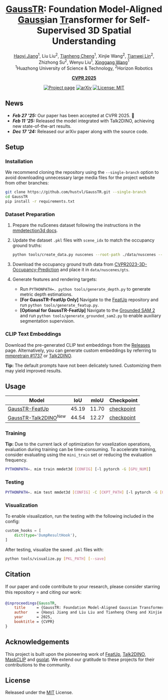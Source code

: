 <div align="center">

# [GaussTR](): Foundation Model-Aligned [Gauss]()ian [Tr]()ansformer for Self-Supervised 3D Spatial Understanding

[Haoyi Jiang](https://scholar.google.com/citations?user=_45BVtQAAAAJ)<sup>1</sup>, Liu Liu<sup>2</sup>, [Tianheng Cheng](https://scholar.google.com/citations?user=PH8rJHYAAAAJ)<sup>1</sup>, Xinjie Wang<sup>2</sup>,
[Tianwei Lin](https://wzmsltw.github.io/)<sup>2</sup>, Zhizhong Su<sup>2</sup>, Wenyu Liu<sup>1</sup>, [Xinggang Wang](https://xwcv.github.io/)<sup>1</sup><br>
<sup>1</sup>Huazhong University of Science & Technology, <sup>2</sup>Horizon Robotics

[**CVPR 2025**]()

[![Project page](https://img.shields.io/badge/project%20page-hustvl.github.io%2FGaussTR-blue)](https://hustvl.github.io/GaussTR/)
[![arXiv](https://img.shields.io/badge/arXiv-2412.13193-red?logo=arXiv&logoColor=red)](https://arxiv.org/abs/2412.13193)
[![License: MIT](https://img.shields.io/github/license/hustvl/GaussTR)](LICENSE)

</div>

## News

* ***Feb 27 '25:*** Our paper has been accepted at CVPR 2025. 🎉
* ***Feb 11 '25:*** Released the model integrated with Talk2DINO, achieving new state-of-the-art results.
* ***Dec 17 '24:*** Released our arXiv paper along with the source code.

## Setup

### Installation

We recommend cloning the repository using the `--single-branch` option to avoid downloading unnecessary large media files for the project website from other branches:

```bash
git clone https://github.com/hustvl/GaussTR.git --single-branch
cd GaussTR
pip install -r requirements.txt
```

### Dataset Preparation

1. Prepare the nuScenes dataset following the instructions in the [mmdetection3d docs](https://mmdetection3d.readthedocs.io/en/latest/user_guides/dataset_prepare.html#nuscenes).
2. Update the dataset `.pkl` files with `scene_idx` to match the occupancy ground truths:

    ```bash
    python tools/create_data.py nuscenes --root-path ./data/nuscenes --out-dir ./data/nuscenes --extra-tag nuscenes
    ```

3. Download the occupancy ground truth data from [CVPR2023-3D-Occupancy-Prediction](https://github.com/CVPR2023-3D-Occupancy-Prediction/CVPR2023-3D-Occupancy-Prediction) and place it in `data/nuscenes/gts`.
4. Generate features and rendering targets:

    * Run `PYTHONPATH=. python tools/generate_depth.py` to generate metric depth estimations.
    * **[For GaussTR-FeatUp Only]** Navigate to the [FeatUp](https://github.com/mhamilton723/FeatUp) repository and run `python tools/generate_featup.py`.
    * **[Optional for GaussTR-FeatUp]** Navigate to the [Grounded SAM 2](https://github.com/IDEA-Research/Grounded-SAM-2) and run `python tools/generate_grounded_sam2.py` to enable auxiliary segmentation supervision.

### CLIP Text Embeddings

Download the pre-generated CLIP text embeddings from the [Releases](https://github.com/hustvl/GaussTR/releases/) page.  Alternatively, you can generate custom embeddings by referring to [mmpretrain #1737](https://github.com/open-mmlab/mmpretrain/pull/1737) or [Talk2DINO](https://github.com/lorebianchi98/Talk2DINO).

**Tip:** The default prompts have not been delicately tuned. Customizing them may yield improved results.

## Usage

|                               Model                               |  IoU  |  mIoU |                                                 Checkpoint                                                 |
| ----------------------------------------------------------------- | ----- | ----- | ---------------------------------------------------------------------------------------------------------- |
| [GaussTR-FeatUp](configs/gausstr_featup.py)                       | 45.19 | 11.70 | [checkpoint](https://github.com/hustvl/GaussTR/releases/download/v1.0/gausstr_featup_e24_miou11.70.pth)    |
| [GaussTR-Talk2DINO](configs/gausstr_talk2dino.py)<sup>*New*</sup> | 44.54 | 12.27 | [checkpoint](https://github.com/hustvl/GaussTR/releases/download/v1.0/gausstr_talk2dino_e20_miou12.27.pth) |

### Training

**Tip:** Due to the current lack of optimization for voxelization operations, evaluation during training can be time-consuming. To accelerate training, consider evaluating using the `mini_train` set or reducing the evaluation frequency.

```bash
PYTHONPATH=. mim train mmdet3d [CONFIG] [-l pytorch -G [GPU_NUM]]
```

### Testing

```bash
PYTHONPATH=. mim test mmdet3d [CONFIG] -C [CKPT_PATH] [-l pytorch -G [GPU_NUM]]
```

### Visualization

To enable visualization, run the testing with the following included in the config:

```python
custom_hooks = [
    dict(type='DumpResultHook'),
]
```

After testing, visualize the saved `.pkl` files with:

```bash
python tools/visualize.py [PKL_PATH] [--save]
```

## Citation

If our paper and code contribute to your research, please consider starring this repository :star: and citing our work:

```BibTeX
@inproceedings{GaussTR,
    title     = {GaussTR: Foundation Model-Aligned Gaussian Transformer for Self-Supervised 3D Spatial Understanding},
    author    = {Haoyi Jiang and Liu Liu and Tianheng Cheng and Xinjie Wang and Tianwei Lin and Zhizhong Su and Wenyu Liu and Xinggang Wang},
    year      = 2025,
    booktitle = {CVPR}
}
```

## Acknowledgements

This project is built upon the pioneering work of [FeatUp](https://github.com/mhamilton723/FeatUp), [Talk2DINO](https://github.com/lorebianchi98/Talk2DINO), [MaskCLIP](https://github.com/chongzhou96/MaskCLIP) and [gsplat](https://github.com/nerfstudio-project/gsplat). We extend our gratitude to these projects for their contributions to the community.

## License

Released under the [MIT](LICENSE) License.
